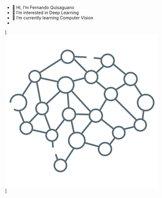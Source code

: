 - 👋 Hi, I’m Fernando Quisaguano
- 👀 I’m interested in Deep Learning
- 🌱 I’m currently learning Computer Vision
- 
[![](https://github.com/FerJeffQ/FerJeffQ/blob/main/brain.gif)]

